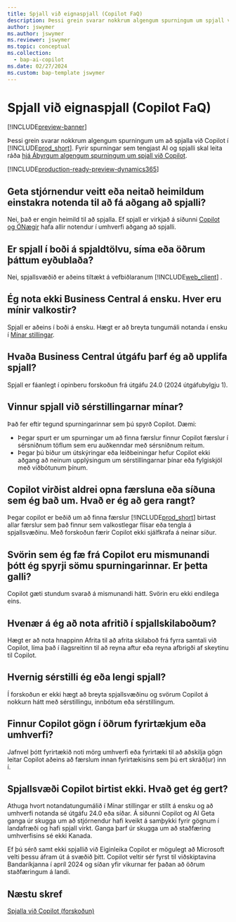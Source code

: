 ```yaml
---
title: Spjall við eignaspjall (Copilot FaQ)
description: Þessi grein svarar nokkrum algengum spurningum um spjall við Copilot í Business Central.
author: jswymer
ms.author: jswymer
ms.reviewer: jswymer
ms.topic: conceptual
ms.collection:
  - bap-ai-copilot
ms.date: 02/27/2024
ms.custom: bap-template jswymer
---
```

# <a name="chat-with-copilot-faq"></a>Spjall við eignaspjall (Copilot FaQ)

[!INCLUDE[preview-banner](includes/preview-banner.md)]

Þessi grein svarar nokkrum algengum spurningum um að spjalla við Copilot í [!INCLUDE[prod_short](includes/prod_short.md)]. Fyrir spurningar sem tengjast AI og spjalli skal leita ráða [hjá Ábyrgum algengum spurningum um spjall við Copilot](faqs-chat-with-copilot.md).

[!INCLUDE[production-ready-preview-dynamics365](includes/production-ready-preview-dynamics365.md)]

## <a name="can-admins-grant-or-deny-permission-to-individual-users-to-get-access-to-chat"></a>Geta stjórnendur veitt eða neitað heimildum einstakra notenda til að fá aðgang að spjalli?

Nei, það er engin heimild til að spjalla. Ef spjall er virkjað á síðunni [Copilot og ÓNægir](enable-ai.md) hafa allir notendur í umhverfi aðgang að spjalli.
 
## <a name="is-chat-available-on-tablet-phone-or-other-form-factors"></a>Er spjall í boði á spjaldtölvu, síma eða öðrum þáttum eyðublaða?

Nei, spjallsvæðið er aðeins tiltækt á vefbiðlaranum [!INCLUDE[web_client](includes/web_client.md)] .

## <a name="i-dont-use-business-central-in-english-what-are-my-options"></a>Ég nota ekki Business Central á ensku. Hver eru mínir valkostir?

Spjall er aðeins í boði á ensku. Hægt er að breyta tungumáli notanda í ensku í [Mínar stillingar](ui-change-basic-settings.md#language).

## <a name="which-business-central-version-do-i-need-to-experience-chat"></a>Hvaða Business Central útgáfu þarf ég að upplifa spjall?

Spjall er fáanlegt í opinberu forskoðun frá útgáfu 24.0 (2024 útgáfubylgju 1).

## <a name="does-chat-work-with-my-customizations"></a>Vinnur spjall við sérstillingarnar mínar?

Það fer eftir tegund spurningarinnar sem þú spyrð Copilot. Dæmi:

- Þegar spurt er um spurningar um að finna færslur finnur Copilot færslur í sérsniðnum töflum sem eru auðkenndar með sérsniðnum reitum.
- Þegar þú biður um útskýringar eða leiðbeiningar hefur Copilot ekki aðgang að neinum upplýsingum um sérstillingarnar þínar eða fylgiskjöl með viðbótunum þínum.

## <a name="copilot-never-seems-to-open-the-record-or-page-i-asked-for-what-am-i-doing-wrong"></a>Copilot virðist aldrei opna færsluna eða síðuna sem ég bað um. Hvað er ég að gera rangt?

Þegar copilot er beðið um að finna færslur [!INCLUDE[prod_short](includes/prod_short.md)] birtast allar færslur sem það finnur sem valkostlegar flísar eða tengla á spjallsvæðinu. Með forskoðun færir Copilot ekki sjálfkrafa á neinar síður.

## <a name="the-answers-i-get-from-copilot-vary-even-though-i-ask-the-same-question-is-it-a-bug"></a>Svörin sem ég fæ frá Copilot eru mismunandi þótt ég spyrji sömu spurningarinnar. Er þetta galli?

Copilot gæti stundum svarað á mismunandi hátt. Svörin eru ekki endilega eins.

## <a name="when-should-i-use-the-copy-function-on-chat-messages"></a>Hvenær á ég að nota afritið í spjallskilaboðum?

Hægt er að nota hnappinn Afrita til að afrita skilaboð frá fyrra samtali við Copilot, líma það í ílagsreitinn til að reyna aftur eða reyna afbrigði af skeytinu til Copilot.

## <a name="how-do-i-customize-or-extend-chat"></a>Hvernig sérstilli ég eða lengi spjall?

Í forskoðun er ekki hægt að breyta spjallsvæðinu og svörum Copilot á nokkurn hátt með sérstillingu, innbótum eða sérstillingum.

## <a name="does-copilot-find-data-in-other-companies-or-environments"></a>Finnur Copilot gögn í öðrum fyrirtækjum eða umhverfi?

Jafnvel þótt fyrirtækið noti mörg umhverfi eða fyrirtæki til að aðskilja gögn leitar Copilot aðeins að færslum innan fyrirtækisins sem þú ert skráð(ur) inn í.

## <a name="the-copilot-chat-pane-doesnt-show-what-can-i-do"></a>Spjallsvæði Copilot birtist ekki. Hvað get ég gert?

Athuga hvort notandatungumálið í Mínar stillingar er stillt á ensku og að umhverfi notanda sé útgáfu 24.0 eða síðar. Á síðunni Copilot og AI Geta ganga úr skugga um að stjórnendur hafi kveikt á samþykki fyrir gögnum í landafræði og hafi spjall virkt. Ganga þarf úr skugga um að staðfæring umhverfisins sé ekki Kanada.

Ef þú sérð samt ekki spjallið við Eiginleika Copilot er mögulegt að Microsoft velti þessu áfram út á svæðið þitt. Copilot veltir sér fyrst til viðskiptavina Bandaríkjanna í apríl 2024 og síðan yfir vikurnar fer þaðan að öðrum staðfæringum á landi.

## <a name="next-steps"></a>Næstu skref

[Spjalla við Copilot (forskoðun)](chat-with-copilot.md)
